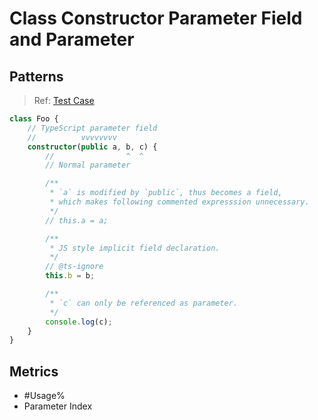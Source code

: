 # Class Constructor Parameter Field and Parameter

## Patterns

> Ref:
> [Test Case](../../../../../docs/entity/field.md#clarify-parameter-fields-vs-parameters)

```ts
class Foo {
    // TypeScript parameter field
    //          vvvvvvvv
    constructor(public a, b, c) {
        //                ^  ^
        // Normal parameter

        /**
         * `a` is modified by `public`, thus becomes a field,
         * which makes following commented expresssion unnecessary.
         */
        // this.a = a;

        /**
         * JS style implicit field declaration.
         */
        // @ts-ignore
        this.b = b;

        /**
         * `c` can only be referenced as parameter.
         */
        console.log(c);
    }
}
```

## Metrics

* #Usage%
* Parameter Index
